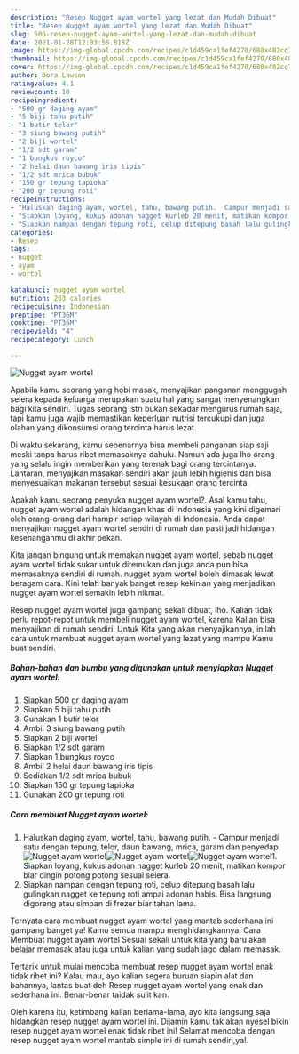 ```yaml
---
description: "Resep Nugget ayam wortel yang lezat dan Mudah Dibuat"
title: "Resep Nugget ayam wortel yang lezat dan Mudah Dibuat"
slug: 506-resep-nugget-ayam-wortel-yang-lezat-dan-mudah-dibuat
date: 2021-01-28T12:03:56.818Z
image: https://img-global.cpcdn.com/recipes/c1d459ca1fef4270/680x482cq70/nugget-ayam-wortel-foto-resep-utama.jpg
thumbnail: https://img-global.cpcdn.com/recipes/c1d459ca1fef4270/680x482cq70/nugget-ayam-wortel-foto-resep-utama.jpg
cover: https://img-global.cpcdn.com/recipes/c1d459ca1fef4270/680x482cq70/nugget-ayam-wortel-foto-resep-utama.jpg
author: Dora Lawson
ratingvalue: 4.1
reviewcount: 10
recipeingredient:
- "500 gr daging ayam"
- "5 biji tahu putih"
- "1 butir telor"
- "3 siung bawang putih"
- "2 biji wortel"
- "1/2 sdt garam"
- "1 bungkus royco"
- "2 helai daun bawang iris tipis"
- "1/2 sdt mrica bubuk"
- "150 gr tepung tapioka"
- "200 gr tepung roti"
recipeinstructions:
- "Haluskan daging ayam, wortel, tahu, bawang putih.  Campur menjadi satu dengan tepung, telor, daun bawang, mrica, garam dan penyedap"
- "Siapkan loyang, kukus adonan nagget kurleb 20 menit, matikan kompor biar dingin potong potong sesuai selera."
- "Siapkan nampan dengan tepung roti, celup ditepung basah lalu gulingkan nagget ke tepung roti ampai adonan habis. Bisa langsung digoreng atau simpan di frezer biar tahan lama."
categories:
- Resep
tags:
- nugget
- ayam
- wortel

katakunci: nugget ayam wortel 
nutrition: 263 calories
recipecuisine: Indonesian
preptime: "PT36M"
cooktime: "PT36M"
recipeyield: "4"
recipecategory: Lunch

---
```



![Nugget ayam wortel](https://img-global.cpcdn.com/recipes/c1d459ca1fef4270/680x482cq70/nugget-ayam-wortel-foto-resep-utama.jpg)

Apabila kamu seorang yang hobi masak, menyajikan panganan menggugah selera kepada keluarga merupakan suatu hal yang sangat menyenangkan bagi kita sendiri. Tugas seorang istri bukan sekadar mengurus rumah saja, tapi kamu juga wajib memastikan keperluan nutrisi tercukupi dan juga olahan yang dikonsumsi orang tercinta harus lezat.

Di waktu  sekarang, kamu sebenarnya bisa membeli panganan siap saji meski tanpa harus ribet memasaknya dahulu. Namun ada juga lho orang yang selalu ingin memberikan yang terenak bagi orang tercintanya. Lantaran, menyajikan masakan sendiri akan jauh lebih higienis dan bisa menyesuaikan makanan tersebut sesuai kesukaan orang tercinta. 



Apakah kamu seorang penyuka nugget ayam wortel?. Asal kamu tahu, nugget ayam wortel adalah hidangan khas di Indonesia yang kini digemari oleh orang-orang dari hampir setiap wilayah di Indonesia. Anda dapat menyajikan nugget ayam wortel sendiri di rumah dan pasti jadi hidangan kesenanganmu di akhir pekan.

Kita jangan bingung untuk memakan nugget ayam wortel, sebab nugget ayam wortel tidak sukar untuk ditemukan dan juga anda pun bisa memasaknya sendiri di rumah. nugget ayam wortel boleh dimasak lewat beragam cara. Kini telah banyak banget resep kekinian yang menjadikan nugget ayam wortel semakin lebih nikmat.

Resep nugget ayam wortel juga gampang sekali dibuat, lho. Kalian tidak perlu repot-repot untuk membeli nugget ayam wortel, karena Kalian bisa menyajikan di rumah sendiri. Untuk Kita yang akan menyajikannya, inilah cara untuk membuat nugget ayam wortel yang lezat yang mampu Kamu buat sendiri.

<!--inarticleads1-->

##### Bahan-bahan dan bumbu yang digunakan untuk menyiapkan Nugget ayam wortel:

1. Siapkan 500 gr daging ayam
1. Siapkan 5 biji tahu putih
1. Gunakan 1 butir telor
1. Ambil 3 siung bawang putih
1. Siapkan 2 biji wortel
1. Siapkan 1/2 sdt garam
1. Siapkan 1 bungkus royco
1. Ambil 2 helai daun bawang iris tipis
1. Sediakan 1/2 sdt mrica bubuk
1. Siapkan 150 gr tepung tapioka
1. Gunakan 200 gr tepung roti




<!--inarticleads2-->

##### Cara membuat Nugget ayam wortel:

1. Haluskan daging ayam, wortel, tahu, bawang putih.  - Campur menjadi satu dengan tepung, telor, daun bawang, mrica, garam dan penyedap
<img src="https://img-global.cpcdn.com/steps/6692a00f2b7dac30/160x128cq70/nugget-ayam-wortel-langkah-memasak-1-foto.jpg" alt="Nugget ayam wortel"><img src="https://img-global.cpcdn.com/steps/3c8b34b5253f6dff/160x128cq70/nugget-ayam-wortel-langkah-memasak-1-foto.jpg" alt="Nugget ayam wortel"><img src="https://img-global.cpcdn.com/steps/6eac9a754b61d0ac/160x128cq70/nugget-ayam-wortel-langkah-memasak-1-foto.jpg" alt="Nugget ayam wortel">1. Siapkan loyang, kukus adonan nagget kurleb 20 menit, matikan kompor biar dingin potong potong sesuai selera.
1. Siapkan nampan dengan tepung roti, celup ditepung basah lalu gulingkan nagget ke tepung roti ampai adonan habis. Bisa langsung digoreng atau simpan di frezer biar tahan lama.




Ternyata cara membuat nugget ayam wortel yang mantab sederhana ini gampang banget ya! Kamu semua mampu menghidangkannya. Cara Membuat nugget ayam wortel Sesuai sekali untuk kita yang baru akan belajar memasak atau juga untuk kalian yang sudah jago dalam memasak.

Tertarik untuk mulai mencoba membuat resep nugget ayam wortel enak tidak ribet ini? Kalau mau, ayo kalian segera buruan siapin alat dan bahannya, lantas buat deh Resep nugget ayam wortel yang enak dan sederhana ini. Benar-benar taidak sulit kan. 

Oleh karena itu, ketimbang kalian berlama-lama, ayo kita langsung saja hidangkan resep nugget ayam wortel ini. Dijamin kamu tak akan nyesel bikin resep nugget ayam wortel enak tidak ribet ini! Selamat mencoba dengan resep nugget ayam wortel mantab simple ini di rumah sendiri,ya!.


